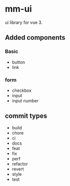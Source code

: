 # mm-ui

ui library for vue 3.

## Added components

### Basic
- button
- link

### form
- checkbox
- input
- input number

## commit types

- build
- chore
- ci
- docs
- feat
- fix
- perf
- refactor
- revert
- style
- test
